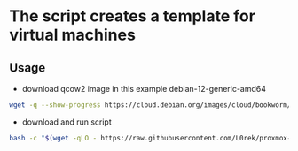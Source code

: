 # The script creates a template for virtual machines

## Usage
- download qcow2 image in this example debian-12-generic-amd64

```bash
wget -q --show-progress https://cloud.debian.org/images/cloud/bookworm/latest/debian-12-generic-amd64.qcow2
```

- download and run script
```bash
bash -c "$(wget -qLO - https://raw.githubusercontent.com/L0rek/proxmox-scripts/main/vm_template/create_vm_template.sh) debian-12-generic-amd64.qcow2"
```